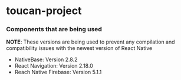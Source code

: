 toucan-project
======
### Components that are being used
**NOTE**: These versions are being used to prevent any compilation and compatibility issues with the newest version of React Native
* NativeBase: Version 2.8.2
* React Navigation: Version 2.18.0
* Reach Native Firebase: Version 5.1.1